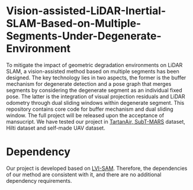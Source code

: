 # Vision-assisted-LiDAR-Inertial-SLAM-Based-on-Multiple-Segments-Under-Degenerate-Environment
To mitigate the impact of geometric degradation environments on LiDAR SLAM, a vision-assisted method based on multiple segments has been designed.
The key technology lies in two aspects, the former is the buffer mechanism for degenerate detection and a pose graph that merges segments by considering the degenerate segment as an individual fixed pose.
The latter is the integration of visual projection residuals and LiDAR odometry through dual sliding windows within degenerate segment.
This repository contains core code for buffer mechanism and dual sliding window. The full project will be released upon the acceptance of mansucript.
We have tested our project in [TartanAir, SubT-MARS](https://superodometry.com/iccv23_challenge_LiI) dataset, Hilti dataset and self-made UAV dataset.

# Dependency
Our project is developed based on [LVI-SAM](https://github.com/TixiaoShan/LVI-SAM). Therefore, the dependencies of our method are consistent with it, and there are no additional dependency requirements.







